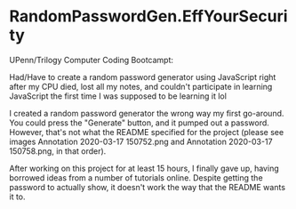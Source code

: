 # RandomPasswordGen.EffYourSecurity
UPenn/Trilogy Computer Coding Bootcampt: 

Had/Have to create a random password generator using JavaScript right after my CPU died, lost all my notes, and couldn't participate in learning JavaScript the first time I was supposed to be learning it lol

I created a random password generator the wrong way my first go-around. You could press the "Generate" button, and it pumped out a password. However, that's not what the README specified for the project (please see images Annotation 2020-03-17 150752.png and Annotation 2020-03-17 150758.png, in that order). 

After working on this project for at least 15 hours, I finally gave up, having borrowed ideas from a number of tutorials online. Despite getting the password to actually show, it doesn't work the way that the README wants it to. 




